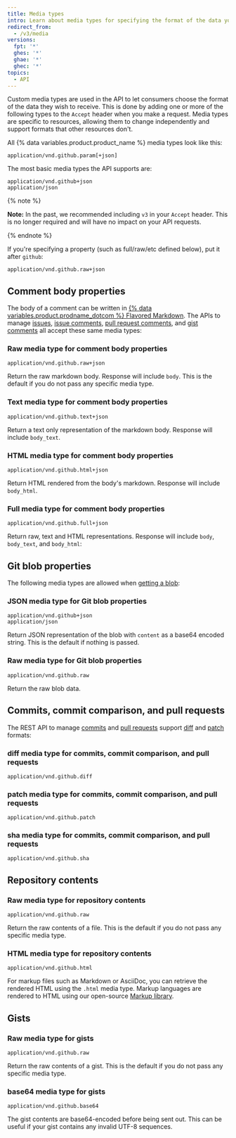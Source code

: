 ```yaml
---
title: Media types
intro: Learn about media types for specifying the format of the data you want to consume.
redirect_from:
  - /v3/media
versions:
  fpt: '*'
  ghes: '*'
  ghae: '*'
  ghec: '*'
topics:
  - API
---
```



Custom media types are used in the API to let consumers choose the format
of the data they wish to receive. This is done by adding one or more of
the following types to the `Accept` header when you make a request. Media types
are specific to resources, allowing them to change independently and support
formats that other resources don't.

All {% data variables.product.product_name %} media types look like this:

    application/vnd.github.param[+json]

The most basic media types the API supports are:

    application/vnd.github+json
    application/json

{% note %}

**Note:** In the past, we recommended including `v3` in your `Accept` header. This is no longer required and will have no impact on your API requests.

{% endnote %}

If you're specifying a property (such as full/raw/etc defined below),
put it after `github`:

    application/vnd.github.raw+json

## Comment body properties

The body of a comment can be written in [{% data variables.product.prodname_dotcom %} Flavored Markdown](https://github.github.com/github-flavored-markdown/). The APIs to manage [issues](/rest/issues), [issue comments](/rest/issues#comments), [pull request comments](/rest/pulls#comments), and [gist comments](/rest/gists#comments) all accept these same media types:

### Raw media type for comment body properties

    application/vnd.github.raw+json

Return the raw markdown body. Response will include `body`. This is the
default if you do not pass any specific media type.

### Text media type for comment body properties

    application/vnd.github.text+json

Return a text only representation of the markdown body. Response will
include `body_text`.

### HTML media type for comment body properties

    application/vnd.github.html+json

Return HTML rendered from the body's markdown. Response will include
`body_html`.

### Full media type for comment body properties

    application/vnd.github.full+json

Return raw, text and HTML representations. Response will include `body`,
`body_text`, and `body_html`:

## Git blob properties

The following media types are allowed when [getting a blob](/rest/git#get-a-blob):

### JSON media type for Git blob properties

    application/vnd.github+json
    application/json

Return JSON representation of the blob with `content` as a base64
encoded string. This is the default if nothing is passed.

### Raw media type for Git blob properties

    application/vnd.github.raw

Return the raw blob data.

## Commits, commit comparison, and pull requests

The REST API to manage [commits](/rest/repos#commits) and [pull requests](/rest/pulls) support [diff](https://git-scm.com/docs/git-diff) and [patch](https://git-scm.com/docs/git-format-patch) formats:

### diff media type for commits, commit comparison, and pull requests

    application/vnd.github.diff

### patch media type for commits, commit comparison, and pull requests

    application/vnd.github.patch

### sha media type for commits, commit comparison, and pull requests

    application/vnd.github.sha

## Repository contents

### Raw media type for repository contents

    application/vnd.github.raw

Return the raw contents of a file. This is the default if you do not pass any specific media type.

### HTML media type for repository contents

    application/vnd.github.html

For markup files such as Markdown or AsciiDoc, you can retrieve the rendered HTML using the `.html` media type. Markup languages are rendered to HTML using our open-source [Markup library](https://github.com/github/markup).

## Gists

### Raw media type for gists

    application/vnd.github.raw

Return the raw contents of a gist. This is the default if you do not pass any specific media type.

### base64 media type for gists

    application/vnd.github.base64

The gist contents are base64-encoded before being sent out. This can be useful if your gist contains any invalid UTF-8 sequences.
